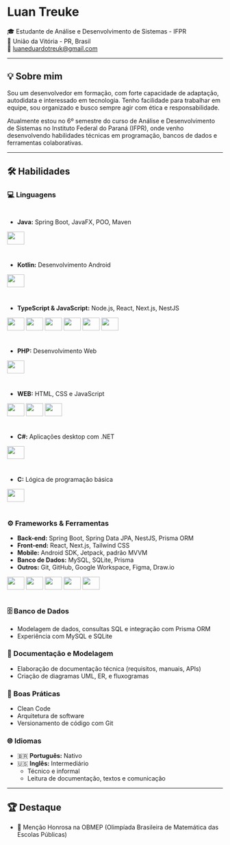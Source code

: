 # Luan Treuke

🎓 Estudante de Análise e Desenvolvimento de Sistemas - IFPR  
📍 União da Vitória - PR, Brasil  
📧 luaneduardotreuk@gmail.com  

---

## 💡 Sobre mim

Sou um desenvolvedor em formação, com forte capacidade de adaptação, autodidata e interessado em tecnologia. Tenho facilidade para trabalhar em equipe, sou organizado e busco sempre agir com ética e responsabilidade.

Atualmente estou no 6º semestre do curso de Análise e Desenvolvimento de Sistemas no Instituto Federal do Paraná (IFPR), onde venho desenvolvendo habilidades técnicas em programação, bancos de dados e ferramentas colaborativas.

---

## 🛠️ Habilidades


### 💻 Linguagens

#

- **Java:** Spring Boot, JavaFX, POO, Maven
<div style="display: inline_block">
  <img align="center" height="30" width="40" src="https://devicon-website.vercel.app/api/java/original.svg"></img>
</div> 

#

- **Kotlin:** Desenvolvimento Android
<div style="display: inline_block">
  <img align="center" height="30" width="40" src="https://devicon-website.vercel.app/api/kotlin/original.svg"></img>
</div>

#

- **TypeScript & JavaScript:** Node.js, React, Next.js, NestJS
  
<div style="display: inline_block">
  <img align="center" height="30" width="40" src="https://devicon-website.vercel.app/api/typescript/original.svg"></img>
  <img align="center" height="30" width="40" src="https://devicon-website.vercel.app/api/javascript/original.svg"></img>
  <img align="center" height="30" width="40" src="https://devicon-website.vercel.app/api/nodejs/original.svg"></img>
  <img align="center" height="30" width="40" src="https://devicon-website.vercel.app/api/react/original.svg"></img>
  <img align="center" height="30" width="40" src="https://devicon-website.vercel.app/api/nextjs/original.svg"></img>
  <img align="center" height="30" width="40" src="https://devicon-website.vercel.app/api/nestjs/plain.svg"></img>
</div>

#
  
- **PHP:** Desenvolvimento Web

<div style="display: inline_block">
  <img align="center" height="30" width="40" src="https://devicon-website.vercel.app/api/php/original.svg"></img>
</div>

#
  
- **WEB:** HTML, CSS e JavaScript

<div style="display: inline_block">
  <img align="center" height="30" width="40" src="https://devicon-website.vercel.app/api/html5/original.svg"></img>
  <img align="center" height="30" width="40" src="https://devicon-website.vercel.app/api/css3/original.svg"></img>
  <img align="center" height="30" width="40" src="https://devicon-website.vercel.app/api/javascript/original.svg"></img>
</div>

#

- **C#:** Aplicações desktop com .NET

<div style="display: inline_block">
  <img align="center" height="30" width="40" src="https://devicon-website.vercel.app/api/dotnetcore/original.svg"></img>
</div>

#
- **C:** Lógica de programação básica

<div style="display: inline_block">
  <img align="center" height="30" width="40" src="https://devicon-website.vercel.app/api/c/original.svg"></img>
</div>

#

### ⚙️ Frameworks & Ferramentas
- **Back-end:** Spring Boot, Spring Data JPA, NestJS, Prisma ORM  
- **Front-end:** React, Next.js, Tailwind CSS  
- **Mobile:** Android SDK, Jetpack, padrão MVVM  
- **Banco de Dados:** MySQL, SQLite, Prisma  
- **Outros:** Git, GitHub, Google Workspace, Figma, Draw.io

<div style="display: inline_block">
  <img align="center" height="30" width="40" src="https://devicon-website.vercel.app/api/mysql/original.svg"></img>
  <img align="center" height="30" width="40" src="https://devicon-website.vercel.app/api/sqlite/original.svg"></img>
  <img align="center" height="30" width="40" src="https://devicon-website.vercel.app/api/git/original.svg"></img>
  <img align="center" height="30" width="40" src="https://devicon-website.vercel.app/api/github/original.svg""></img>
  <img align="center" height="30" width="40" src="https://devicon-website.vercel.app/api/figma/original.svg""></img>
</div>

#

### 🗄️ Banco de Dados
- Modelagem de dados, consultas SQL e integração com Prisma ORM  
- Experiência com MySQL e SQLite

### 📝 Documentação e Modelagem
- Elaboração de documentação técnica (requisitos, manuais, APIs)
- Criação de diagramas UML, ER, e fluxogramas

### 📐 Boas Práticas
- Clean Code  
- Arquitetura de software  
- Versionamento de código com Git  

### 🌐 Idiomas
- 🇧🇷 **Português:** Nativo  
- 🇺🇸 **Inglês:** Intermediário
  - Técnico e informal
  - Leitura de documentação, textos e comunicação

---

## 🏆 Destaque

- 🥇 Menção Honrosa na OBMEP (Olimpíada Brasileira de Matemática das Escolas Públicas)
